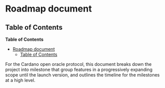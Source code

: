 # Roadmap document

## Table of Contents

<!-- markdown-toc start - Don't edit this section. Run M-x markdown-toc-refresh-toc -->
**Table of Contents**

- [Roadmap document](#roadmap-document)
  - [Table of Contents](#table-of-contents)

<!-- markdown-toc end -->

For the Cardano open oracle protocol, this document breaks down the project into
milestone that group features in a progressively expanding scope until the
launch version, and outlines the timeline for the milestones at a high level.
